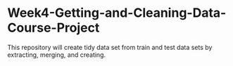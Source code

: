 # Week4-Getting-and-Cleaning-Data-Course-Project
This repository will create tidy data set from train and test data sets by extracting, merging, and creating. 
